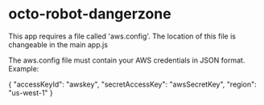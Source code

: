 # octo-robot-dangerzone

This app requires a file called 'aws.config'. The location of this file is changeable in the main app.js 

The aws.config file must contain your AWS credentials in JSON format. Example:

{ "accessKeyId": "awskey", "secretAccessKey": "awsSecretKey", "region": "us-west-1" }
